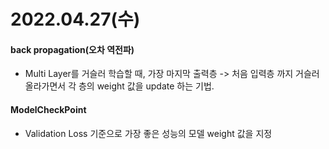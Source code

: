 # 2022.04.27(수)

#### back propagation(오차 역전파)
+ Multi Layer를 거슬러 학습할 때, 가장 마지막 출력층 -> 처음 입력층 까지 거슬러 올라가면서 각 층의 weight 값을 update 하는 기법.

#### ModelCheckPoint
+ Validation Loss 기준으로 가장 좋은 성능의 모델 weight 값을 지정